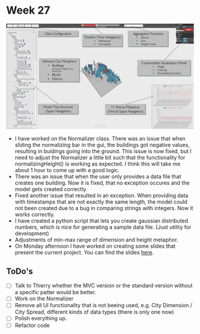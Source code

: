 # Week 27

![banner](banner.png)

* I have worked on the Normalizer class. There was an issue that when sliding the normalizing bar in the gui, the buildings got negative values, resulting in buidings going into the ground. This issue is now fixed, but I need to adjust the Normalizer a little bit such that the functionality for normalizingHeight() is working as expected. I think this will take me about 1 hour to come up with a good logic.
* There was an issue that when the user only provides a data file that creates one building. Now it is fixed, that no exception occures and the model gets created correctly.
* Fixed another issue that resulted in an exception. When providing data with timestamps that are not exactly the same length, the model could not been created due to a bug in comparing strings with integers. Now it works correctly.
* I have created a python script that lets you create gaussian distributed numbers, which is nice for generating a sample data file. (Just utility for development)
* Adjustments of min-max range of dimension and height metaphor.
* On Monday afternoon I have worked on creating some slides that present the current project. You can find the slides [here](poster-slides.pptx).

## ToDo's
- [ ] Talk to Thierry whether the MVC version or the standard version without a specific patter would be better.
- [ ] Work on the Normalizer
- [ ] Remove all UI functionality that is not beeing used, e.g. City Dimension / City Spread, different kinds of data types (there is only one now)
- [ ] Polish everything up.
- [ ] Refactor code